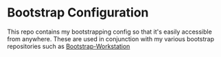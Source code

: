 # Bootstrap Configuration
This repo contains my bootstrapping config so that it's easily accessible from anywhere.
These are used in conjunction with my various bootstrap repositories such as [Bootstrap-Workstation](https://github.com/shoddyguard/Bootstrap-Workstation)